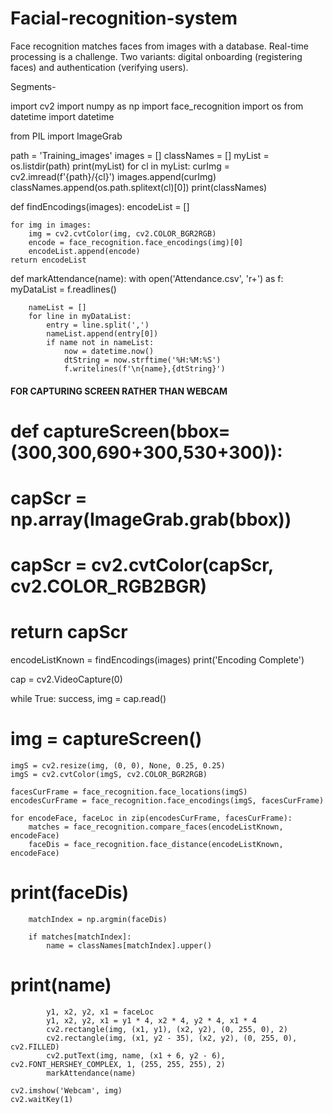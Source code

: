 # Facial-recognition-system
Face recognition matches faces from images with a database. Real-time processing is a challenge. Two variants: digital onboarding (registering faces) and authentication (verifying users). 

Segments-

import cv2
import numpy as np
import face_recognition
import os
from datetime import datetime

from PIL import ImageGrab

path = 'Training_images'
images = []
classNames = []
myList = os.listdir(path)
print(myList)
for cl in myList:
    curImg = cv2.imread(f'{path}/{cl}')
    images.append(curImg)
    classNames.append(os.path.splitext(cl)[0])
print(classNames)


def findEncodings(images):
    encodeList = []


    for img in images:
        img = cv2.cvtColor(img, cv2.COLOR_BGR2RGB)
        encode = face_recognition.face_encodings(img)[0]
        encodeList.append(encode)
    return encodeList


 def markAttendance(name):
    with open('Attendance.csv', 'r+') as f:
        myDataList = f.readlines()


        nameList = []
        for line in myDataList:
            entry = line.split(',')
            nameList.append(entry[0])
            if name not in nameList:
                now = datetime.now()
                dtString = now.strftime('%H:%M:%S')
                f.writelines(f'\n{name},{dtString}')

#### FOR CAPTURING SCREEN RATHER THAN WEBCAM
# def captureScreen(bbox=(300,300,690+300,530+300)):
#     capScr = np.array(ImageGrab.grab(bbox))
#     capScr = cv2.cvtColor(capScr, cv2.COLOR_RGB2BGR)
#     return capScr

encodeListKnown = findEncodings(images)
print('Encoding Complete')

cap = cv2.VideoCapture(0)

while True:
    success, img = cap.read()
# img = captureScreen()
    imgS = cv2.resize(img, (0, 0), None, 0.25, 0.25)
    imgS = cv2.cvtColor(imgS, cv2.COLOR_BGR2RGB)

    facesCurFrame = face_recognition.face_locations(imgS)
    encodesCurFrame = face_recognition.face_encodings(imgS, facesCurFrame)

    for encodeFace, faceLoc in zip(encodesCurFrame, facesCurFrame):
        matches = face_recognition.compare_faces(encodeListKnown, encodeFace)
        faceDis = face_recognition.face_distance(encodeListKnown, encodeFace)
# print(faceDis)
        matchIndex = np.argmin(faceDis)

        if matches[matchIndex]:
            name = classNames[matchIndex].upper()
# print(name)
            y1, x2, y2, x1 = faceLoc
            y1, x2, y2, x1 = y1 * 4, x2 * 4, y2 * 4, x1 * 4
            cv2.rectangle(img, (x1, y1), (x2, y2), (0, 255, 0), 2)
            cv2.rectangle(img, (x1, y2 - 35), (x2, y2), (0, 255, 0), cv2.FILLED)
            cv2.putText(img, name, (x1 + 6, y2 - 6), cv2.FONT_HERSHEY_COMPLEX, 1, (255, 255, 255), 2)
            markAttendance(name)

    cv2.imshow('Webcam', img)
    cv2.waitKey(1)
